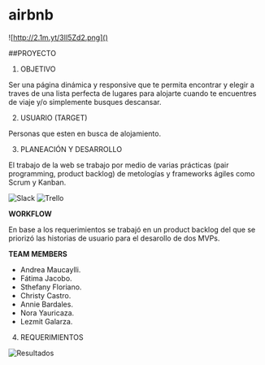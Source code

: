 # airbnb

![http://2.1m.yt/3II5Zd2.png]()





##PROYECTO

1. OBJETIVO

Ser una página dinámica y responsive que te permita encontrar y elegir a traves de una lista perfecta de lugares para alojarte cuando te encuentres de viaje y/o simplemente busques descansar. 


2. USUARIO (TARGET)

Personas que esten en busca de alojamiento.


3. PLANEACIÓN Y DESARROLLO

El trabajo de la web se trabajo por medio de varias prácticas (pair programming, product backlog) de metologías y frameworks ágiles como Scrum y Kanban.

![Slack]()
![Trello]()

**WORKFLOW**

En base a los requerimientos se trabajó en un product backlog del que se priorizó las historias de usuario para el desarollo de dos MVPs.

**TEAM MEMBERS**

* Andrea Maucaylli. 
* Fátima Jacobo.
* Sthefany Floriano.
* Christy Castro.
* Annie Bardales.
* Nora Yauricaza.
* Lezmit Galarza.




4. REQUERIMIENTOS


![Resultados]()
